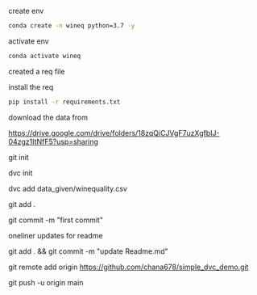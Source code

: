 create env

```zsh
conda create -n wineq python=3.7 -y
```

activate env

```zsh
conda activate wineq
```

created a req file

install the req

```zsh
pip install -r requirements.txt
```

download the data from

https://drive.google.com/drive/folders/18zqQiCJVgF7uzXgfbIJ-04zgz1ItNfF5?usp=sharing

git init

dvc init

dvc add data_given/winequality.csv

git add .

git commit -m "first commit"

oneliner updates for readme

git add . && git commit -m "update Readme.md"

git remote add origin https://github.com/chana678/simple_dvc_demo.git

git push -u origin main
